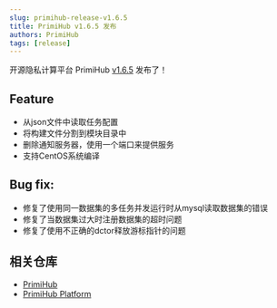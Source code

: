 ```yaml
---
slug: primihub-release-v1.6.5
title: PrimiHub v1.6.5 发布
authors: PrimiHub
tags: [release]
---
```


开源隐私计算平台 PrimiHub [v1.6.5](https://github.com/primihub/primihub/releases/tag/1.6.5) 发布了！

## Feature

- 从json文件中读取任务配置
- 将构建文件分割到模块目录中
- 删除通知服务器，使用一个端口来提供服务
- 支持CentOS系统编译

## Bug fix:

- 修复了使用同一数据集的多任务并发运行时从mysql读取数据集的错误
- 修复了当数据集过大时注册数据集的超时问题
- 修复了使用不正确的dctor释放游标指针的问题

## 相关仓库

* [PrimiHub](https://github.com/primihub/primihub)
* [PrimiHub Platform](https://github.com/primihub/primihub-platform)
